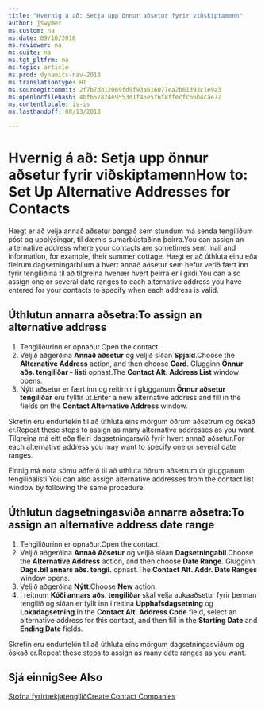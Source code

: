 ```yaml
---
title: "Hvernig á að: Setja upp önnur aðsetur fyrir viðskiptamenn"
author: jswymer
ms.custom: na
ms.date: 09/16/2016
ms.reviewer: na
ms.suite: na
ms.tgt_pltfrm: na
ms.topic: article
ms.prod: dynamics-nav-2018
ms.translationtype: HT
ms.sourcegitcommit: 2f7b7db12069fd9f93a616077ea2b61393c1e9a3
ms.openlocfilehash: 4bf657824e9553d1f46e5f6f8ffecfc66b4cae72
ms.contentlocale: is-is
ms.lasthandoff: 08/13/2018

---
```

# <a name="how-to-set-up-alternative-addresses-for-contacts"></a><span data-ttu-id="94ecb-102">Hvernig á að: Setja upp önnur aðsetur fyrir viðskiptamenn</span><span class="sxs-lookup"><span data-stu-id="94ecb-102">How to: Set Up Alternative Addresses for Contacts</span></span>
<span data-ttu-id="94ecb-103">Hægt er að velja annað aðsetur þangað sem stundum má senda tengiliðum póst og upplýsingar, til dæmis sumarbústaðinn þeirra.</span><span class="sxs-lookup"><span data-stu-id="94ecb-103">You can assign an alternative address where your contacts are sometimes sent mail and information, for example, their summer cottage.</span></span> <span data-ttu-id="94ecb-104">Hægt er að úthluta einu eða fleirum dagsetningarbilum á hvert annað aðsetur sem hefur verið fært inn fyrir tengiliðina til að tilgreina hvenær hvert þeirra er í gildi.</span><span class="sxs-lookup"><span data-stu-id="94ecb-104">You can also assign one or several date ranges to each alternative address you have entered for your contacts to specify when each address is valid.</span></span>

## <a name="to-assign-an-alternative-address"></a><span data-ttu-id="94ecb-105">Úthlutun annarra aðsetra:</span><span class="sxs-lookup"><span data-stu-id="94ecb-105">To assign an alternative address</span></span>
1. <span data-ttu-id="94ecb-106">Tengiliðurinn er opnaður.</span><span class="sxs-lookup"><span data-stu-id="94ecb-106">Open the contact.</span></span>
2. <span data-ttu-id="94ecb-107">Veljið aðgerðina **Annað aðsetur** og veljið síðan **Spjald**.</span><span class="sxs-lookup"><span data-stu-id="94ecb-107">Choose the **Alternative Address** action, and then choose **Card**.</span></span> <span data-ttu-id="94ecb-108">Glugginn **Önnur aðs. tengiliðar - listi** opnast.</span><span class="sxs-lookup"><span data-stu-id="94ecb-108">The **Contact Alt. Address List** window opens.</span></span>
3. <span data-ttu-id="94ecb-109">Nýtt aðsetur er fært inn og reitirnir í glugganum **Önnur aðsetur tengiliðar** eru fylltir út.</span><span class="sxs-lookup"><span data-stu-id="94ecb-109">Enter a new alternative address and fill in the fields on the **Contact Alternative Address** window.</span></span>

<span data-ttu-id="94ecb-110">Skrefin eru endurtekin til að úthluta eins mörgum öðrum aðsetrum og óskað er.</span><span class="sxs-lookup"><span data-stu-id="94ecb-110">Repeat these steps to assign as many alternative addresses as you want.</span></span> <span data-ttu-id="94ecb-111">Tilgreina má eitt eða fleiri dagsetningarsvið fyrir hvert annað aðsetur.</span><span class="sxs-lookup"><span data-stu-id="94ecb-111">For each alternative address you may want to specify one or several date ranges.</span></span>

<span data-ttu-id="94ecb-112">Einnig má nota sömu aðferð til að úthluta öðrum aðsetrum úr glugganum tengiliðalisti.</span><span class="sxs-lookup"><span data-stu-id="94ecb-112">You can also assign alternative addresses from the contact list window by following the same procedure.</span></span>

## <a name="to-assign-an-alternative-address-date-range"></a><span data-ttu-id="94ecb-113">Úthlutun dagsetningasviða annarra aðsetra:</span><span class="sxs-lookup"><span data-stu-id="94ecb-113">To assign an alternative address date range</span></span>
1. <span data-ttu-id="94ecb-114">Tengiliðurinn er opnaður.</span><span class="sxs-lookup"><span data-stu-id="94ecb-114">Open the contact.</span></span>
2. <span data-ttu-id="94ecb-115">Veljið aðgerðina **Annað Aðsetur** og veljið síðan **Dagsetningabil**.</span><span class="sxs-lookup"><span data-stu-id="94ecb-115">Choose the **Alternative Address** action, and then choose **Date Range**.</span></span> <span data-ttu-id="94ecb-116">Glugginn **Dags.bil annars aðs. tengil.** opnast.</span><span class="sxs-lookup"><span data-stu-id="94ecb-116">The **Contact Alt. Addr. Date Ranges** window opens.</span></span>
3. <span data-ttu-id="94ecb-117">Veljið aðgerðina **Nýtt**.</span><span class="sxs-lookup"><span data-stu-id="94ecb-117">Choose **New** action.</span></span>
4. <span data-ttu-id="94ecb-118">Í reitnum **Kóði annars aðs. tengiliðar** skal velja aukaaðsetur fyrir þennan tengilið og síðan er fyllt inn í reitina **Upphafsdagsetning** og **Lokadagsetning**.</span><span class="sxs-lookup"><span data-stu-id="94ecb-118">In the **Contact Alt. Address Code** field, select an alternative address for this contact, and then fill in the **Starting Date** and **Ending Date** fields.</span></span>

<span data-ttu-id="94ecb-119">Skrefin eru endurtekin til að úthluta eins mörgum dagsetningasviðum og óskað er.</span><span class="sxs-lookup"><span data-stu-id="94ecb-119">Repeat these steps to assign as many date ranges as you want.</span></span>

## <a name="see-also"></a><span data-ttu-id="94ecb-120">Sjá einnig</span><span class="sxs-lookup"><span data-stu-id="94ecb-120">See Also</span></span>
[<span data-ttu-id="94ecb-121">Stofna fyrirtækjatengilið</span><span class="sxs-lookup"><span data-stu-id="94ecb-121">Create Contact Companies</span></span>](marketing-create-contact-companies.md)

